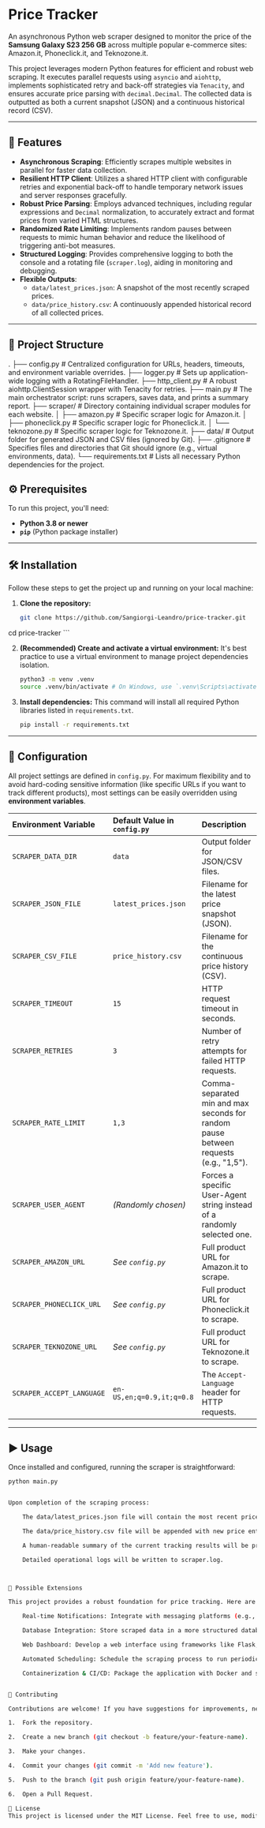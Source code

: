 # Price Tracker

An asynchronous Python web scraper designed to monitor the price of the **Samsung Galaxy S23 256 GB** across multiple popular e-commerce sites: Amazon.it, Phoneclick.it, and Teknozone.it.

This project leverages modern Python features for efficient and robust web scraping. It executes parallel requests using `asyncio` and `aiohttp`, implements sophisticated retry and back-off strategies via `Tenacity`, and ensures accurate price parsing with `decimal.Decimal`. The collected data is outputted as both a current snapshot (JSON) and a continuous historical record (CSV).

---

## 🚀 Features

- **Asynchronous Scraping**: Efficiently scrapes multiple websites in parallel for faster data collection.
- **Resilient HTTP Client**: Utilizes a shared HTTP client with configurable retries and exponential back-off to handle temporary network issues and server responses gracefully.
- **Robust Price Parsing**: Employs advanced techniques, including regular expressions and `Decimal` normalization, to accurately extract and format prices from varied HTML structures.
- **Randomized Rate Limiting**: Implements random pauses between requests to mimic human behavior and reduce the likelihood of triggering anti-bot measures.
- **Structured Logging**: Provides comprehensive logging to both the console and a rotating file (`scraper.log`), aiding in monitoring and debugging.
- **Flexible Outputs**:
  - `data/latest_prices.json`: A snapshot of the most recently scraped prices.
  - `data/price_history.csv`: A continuously appended historical record of all collected prices.

---

## 📂 Project Structure

.
├── config.py # Centralized configuration for URLs, headers, timeouts, and environment variable overrides.
├── logger.py # Sets up application-wide logging with a RotatingFileHandler.
├── http_client.py # A robust aiohttp.ClientSession wrapper with Tenacity for retries.
├── main.py # The main orchestrator script: runs scrapers, saves data, and prints a summary report.
├── scraper/ # Directory containing individual scraper modules for each website.
│ ├── amazon.py # Specific scraper logic for Amazon.it.
│ ├── phoneclick.py # Specific scraper logic for Phoneclick.it.
│ └── teknozone.py # Specific scraper logic for Teknozone.it.
├── data/ # Output folder for generated JSON and CSV files (ignored by Git).
├── .gitignore # Specifies files and directories that Git should ignore (e.g., virtual environments, data).
└── requirements.txt # Lists all necessary Python dependencies for the project.

## ⚙️ Prerequisites

To run this project, you'll need:

- **Python 3.8 or newer**
- **`pip`** (Python package installer)

---

## 🛠️ Installation

Follow these steps to get the project up and running on your local machine:

1.  **Clone the repository:**

    ```bash
    git clone https://github.com/Sangiorgi-Leandro/price-tracker.git
cd price-tracker
    ```

2.  **(Recommended) Create and activate a virtual environment:**
    It's best practice to use a virtual environment to manage project dependencies isolation.

    ```bash
    python3 -m venv .venv
    source .venv/bin/activate # On Windows, use `.venv\Scripts\activate`
    ```

3.  **Install dependencies:**
    This command will install all required Python libraries listed in `requirements.txt`.

    ```bash
    pip install -r requirements.txt
    ```

---

## 🔧 Configuration

All project settings are defined in `config.py`. For maximum flexibility and to avoid hard-coding sensitive information (like specific URLs if you want to track different products), most settings can be easily overridden using **environment variables**.

| Environment Variable      | Default Value in `config.py` | Description                                                                          |
| :------------------------ | :--------------------------- | :----------------------------------------------------------------------------------- |
| `SCRAPER_DATA_DIR`        | `data`                       | Output folder for JSON/CSV files.                                                    |
| `SCRAPER_JSON_FILE`       | `latest_prices.json`         | Filename for the latest price snapshot (JSON).                                       |
| `SCRAPER_CSV_FILE`        | `price_history.csv`          | Filename for the continuous price history (CSV).                                     |
| `SCRAPER_TIMEOUT`         | `15`                         | HTTP request timeout in seconds.                                                     |
| `SCRAPER_RETRIES`         | `3`                          | Number of retry attempts for failed HTTP requests.                                   |
| `SCRAPER_RATE_LIMIT`      | `1,3`                        | Comma-separated min and max seconds for random pause between requests (e.g., "1,5"). |
| `SCRAPER_USER_AGENT`      | _(Randomly chosen)_          | Forces a specific User-Agent string instead of a randomly selected one.              |
| `SCRAPER_AMAZON_URL`      | _See `config.py`_            | Full product URL for Amazon.it to scrape.                                            |
| `SCRAPER_PHONECLICK_URL`  | _See `config.py`_            | Full product URL for Phoneclick.it to scrape.                                        |
| `SCRAPER_TEKNOZONE_URL`   | _See `config.py`_            | Full product URL for Teknozone.it to scrape.                                         |
| `SCRAPER_ACCEPT_LANGUAGE` | `en-US,en;q=0.9,it;q=0.8`    | The `Accept-Language` header for HTTP requests.                                      |

---

## ▶️ Usage

Once installed and configured, running the scraper is straightforward:

```bash
python main.py


Upon completion of the scraping process:

    The data/latest_prices.json file will contain the most recent price snapshot.

    The data/price_history.csv file will be appended with new price entries, building a historical record.

    A human-readable summary of the current tracking results will be printed directly to your console.

    Detailed operational logs will be written to scraper.log.



🔭 Possible Extensions

This project provides a robust foundation for price tracking. Here are some ideas for future enhancements:

    Real-time Notifications: Integrate with messaging platforms (e.g., Slack, Telegram) to send alerts on price changes or significant drops.

    Database Integration: Store scraped data in a more structured database (e.g., SQLite for simplicity, PostgreSQL for scalability, MongoDB for flexible schemas).

    Web Dashboard: Develop a web interface using frameworks like Flask, Django, or Streamlit to visualize price trends and historical data.

    Automated Scheduling: Schedule the scraping process to run periodically using tools like cron (Linux), Windows Task Scheduler, Airflow, or Celery.

    Containerization & CI/CD: Package the application with Docker and set up Continuous Integration/Continuous Deployment pipelines for automated testing and deployment.


🤝 Contributing

Contributions are welcome! If you have suggestions for improvements, new features, or bug fixes, please feel free to:

1.  Fork the repository.

2.  Create a new branch (git checkout -b feature/your-feature-name).

3.  Make your changes.

4.  Commit your changes (git commit -m 'Add new feature').

5.  Push to the branch (git push origin feature/your-feature-name).

6.  Open a Pull Request.

📜 License
This project is licensed under the MIT License. Feel free to use, modify, and distribute it for personal or commercial purposes.
```
